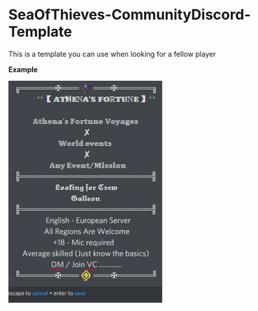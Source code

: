 # SeaOfThieves-CommunityDiscord-Template
This is a template you can use when looking for a fellow player
  
  
**Example**  
  
<img src="https://raw.githubusercontent.com/jornvdcb/SeaOfThieves-CommunityDiscord-Template/main/example.png">
